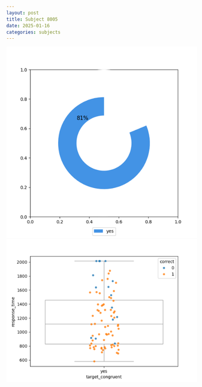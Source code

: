 ```yaml
---
layout: post
title: Subject 8005
date: 2025-01-16
categories: subjects
---
```


![](data/8005/run-20/8005_accuracy_target_congruence.png)
![](data/8005/run-20/8005_rt_congruence.png)
